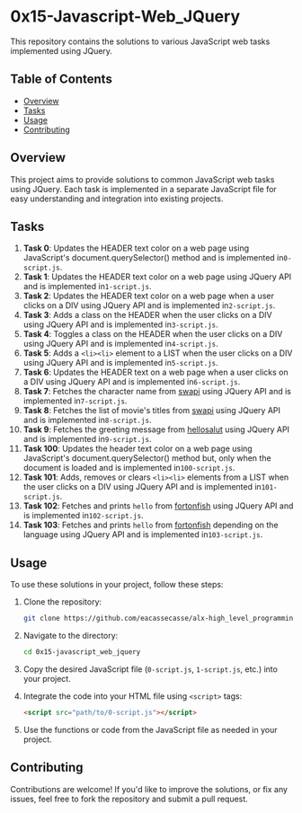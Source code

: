 # 0x15-Javascript-Web_JQuery

This repository contains the solutions to various JavaScript web tasks implemented using JQuery.

## Table of Contents

- [Overview](#overview)
- [Tasks](#tasks)
- [Usage](#usage)
- [Contributing](#contributing)

## Overview

This project aims to provide solutions to common JavaScript web tasks using JQuery. Each task is implemented in a separate JavaScript file for easy understanding and integration into existing projects.

## Tasks

1. **Task 0**: Updates the HEADER text color on a web page using JavaScript's document.querySelector() method and is implemented in`0-script.js`.
2. **Task 1**: Updates the HEADER text color on a web page using JQuery API and is implemented in`1-script.js`.
3. **Task 2**: Updates the HEADER text color on a web page when a user clicks on a DIV using JQuery API and is implemented in`2-script.js`.
4. **Task 3**: Adds a class on the HEADER when the user clicks on a DIV using JQuery API and is implemented in`3-script.js`.
5. **Task 4**: Toggles a class on the HEADER when the user clicks on a DIV using JQuery API and is implemented in`4-script.js`.
6. **Task 5**: Adds a `<li><li>` element to a LIST when the user clicks on a DIV using JQuery API and is implemented in`5-script.js`.
7. **Task 6**: Updates the HEADER text on a web page when a user clicks on a DIV using JQuery API and is implemented in`6-script.js`.
8. **Task 7**: Fetches the character name from [swapi](https://swapi-api.alx-tools.com/api/people/5/?format=json) using JQuery API and is implemented in`7-script.js`.
9. **Task 8**: Fetches the list of movie's titles from [swapi](https://swapi-api.alx-tools.com/api/films/?format=json) using JQuery API and is implemented in`8-script.js`.
10. **Task 9**: Fetches the greeting message from [hellosalut](https://hellosalut.stefanbohacek.dev/?lang=fr) using JQuery API and is implemented in`9-script.js`.
11. **Task 100**: Updates the header text color on a web page using JavaScript's document.querySelector() method but, only when the document is loaded and is implemented in`100-script.js`.
12. **Task 101**: Adds, removes or clears `<li><li>` elements from a LIST when the user clicks on a DIV using JQuery API and is implemented in`101-script.js`.
13. **Task 102**: Fetches and prints `hello` from [fortonfish](https://www.fourtonfish.com/hellosalut/hello/) using JQuery API and is implemented in`102-script.js`.
14. **Task 103**: Fetches and prints `hello` from [fortonfish](https://www.fourtonfish.com/hellosalut/hello/) depending on the language using JQuery API and is implemented in`103-script.js`.

## Usage

To use these solutions in your project, follow these steps:

1. Clone the repository:

   ```bash
   git clone https://github.com/eacassecasse/alx-high_level_programming.git
   ```

2. Navigate to the directory:

   ```bash
   cd 0x15-javascript_web_jquery
   ```

3. Copy the desired JavaScript file (`0-script.js`, `1-script.js`, etc.) into your project.

4. Integrate the code into your HTML file using `<script>` tags:

   ```html
   <script src="path/to/0-script.js"></script>
   ```

5. Use the functions or code from the JavaScript file as needed in your project.

## Contributing

Contributions are welcome! If you'd like to improve the solutions, or fix any issues, feel free to fork the repository and submit a pull request.

